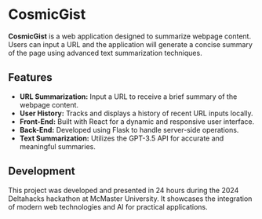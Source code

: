 # CosmicGist

**CosmicGist** is a web application designed to summarize webpage content. Users can input a URL and the application will generate a concise summary of the page using advanced text summarization techniques.

## Features

- **URL Summarization:** Input a URL to receive a brief summary of the webpage content.
- **User History:** Tracks and displays a history of recent URL inputs locally.
- **Front-End:** Built with React for a dynamic and responsive user interface.
- **Back-End:** Developed using Flask to handle server-side operations.
- **Text Summarization:** Utilizes the GPT-3.5 API for accurate and meaningful summaries.

## Development

This project was developed and presented in 24 hours during the 2024 Deltahacks hackathon at McMaster University. It showcases the integration of modern web technologies and AI for practical applications.

